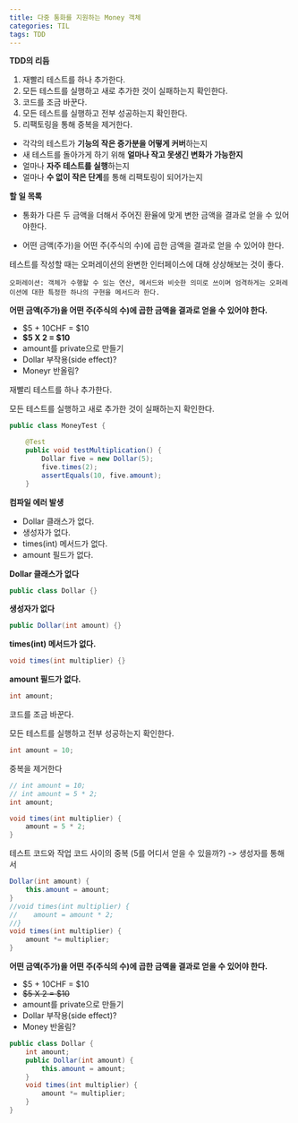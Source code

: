 ```yaml
---
title: 다중 통화를 지원하는 Money 객체
categories: TIL
tags: TDD
---
```




**TDD의 리듬**

1. 재빨리 테스트를 하나 추가한다.
2. 모든 테스트를 실행하고 새로 추가한 것이 실패하는지 확인한다.
3. 코드를 조금 바꾼다.
4. 모든 테스트를 실행하고 전부 성공하는지 확인한다.
5. 리팩토링을 통해 중복을 제거한다.



* 각각의 테스트가 **기능의 작은 증가분을 어떻게 커버**하는지
* 새 테스트를 돌아가게 하기 위해 **얼마나 작고 못생긴 변화가 가능한지**
* 얼마나 **자주 테스트를 실행**하는지
* 얼마나 **수 없이 작은 단계**를 통해 리팩토링이 되어가는지



**할 일 목록**

* 통화가 다른 두 금액을 더해서 주어진 환율에 맞게 변한 금액을 결과로 얻을 수 있어야한다.

* 어떤 금액(주가)을 어떤 주(주식의 수)에 곱한 금액을 결과로 얻을 수 있어야 한다.

  

테스트를 작성할 때는 오퍼레이션의 완변한 인터페이스에 대해 상상해보는 것이 좋다.

```오퍼레이션: 객체가 수행할 수 있는 연산, 메서드와 비슷한 의미로 쓰이며 엄격하게는 오퍼레이션에 대한 특정한 하나의 구현을 메서드라 한다.```



**어떤 금액(주가)을 어떤 주(주식의 수)에 곱한 금액을 결과로 얻을 수 있어야 한다.**

* $5 + 10CHF = $10
* **$5 X 2 = $10**
* amount를 private으로 만들기
* Dollar 부작용(side effect)?
* Moneyr 반올림?



재빨리 테스트를 하나 추가한다.

모든 테스트를 실행하고 새로 추가한 것이 실패하는지 확인한다.

```java
public class MoneyTest {

    @Test
    public void testMultiplication() {
        Dollar five = new Dollar(5);
        five.times(2);
        assertEquals(10, five.amount);
    }

```

**컴파일 에러 발생**

* Dollar 클래스가 없다.
* 생성자가 없다.
* times(int) 메서드가 없다.
* amount 필드가 없다.



**Dollar 클래스가 없다**

```java
public class Dollar {}
```

**생성자가 없다**

```java
public Dollar(int amount) {}
```

**times(int) 메서드가 없다.**

```java
void times(int multiplier) {}
```

**amount 필드가 없다.**

```java
int amount;
```



코드를 조금 바꾼다.

모든 테스트를 실행하고 전부 성공하는지 확인한다.

```java
int amount = 10;
```



중복을 제거한다

```java
// int amount = 10;
// int amount = 5 * 2;
int amount;

void times(int multiplier) {
    amount = 5 * 2;
}
```

테스트 코드와 작업 코드 사이의 중복 (5를 어디서 얻을 수 있을까?) -> 생성자를 통해서

```java
Dollar(int amount) {
    this.amount = amount;
}
//void times(int multiplier) {
//    amount = amount * 2;
//}
void times(int multiplier) {
    amount *= multiplier;
}
```



**어떤 금액(주가)을 어떤 주(주식의 수)에 곱한 금액을 결과로 얻을 수 있어야 한다.**

* $5 + 10CHF = $10
* ~~$5 X 2 = $10~~
* amount를 private으로 만들기
* Dollar 부작용(side effect)?
* Money 반올림?

```java
public class Dollar {
    int amount;
    public Dollar(int amount) {
        this.amount = amount;
    }
    void times(int multiplier) {
        amount *= multiplier;
    }
}
```



